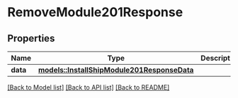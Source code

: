# RemoveModule201Response

## Properties

Name | Type | Description | Notes
------------ | ------------- | ------------- | -------------
**data** | [**models::InstallShipModule201ResponseData**](install_ship_module_201_response_data.md) |  | 

[[Back to Model list]](../README.md#documentation-for-models) [[Back to API list]](../README.md#documentation-for-api-endpoints) [[Back to README]](../README.md)


